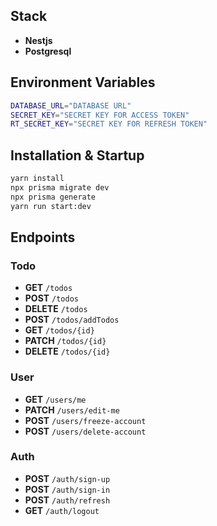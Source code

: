 ## Stack 
- **Nestjs**
- **Postgresql**

## Environment Variables
```bash
DATABASE_URL="DATABASE URL" 
SECRET_KEY="SECRET KEY FOR ACCESS TOKEN" 
RT_SECRET_KEY="SECRET KEY FOR REFRESH TOKEN"
```
## Installation & Startup
 ```bash
yarn install
npx prisma migrate dev
npx prisma generate
yarn run start:dev
 ```

## Endpoints

### Todo
- **GET** `/todos`
- **POST** `/todos`
- **DELETE** `/todos`
- **POST** `/todos/addTodos`
- **GET** `/todos/{id}`
- **PATCH** `/todos/{id}`
- **DELETE** `/todos/{id}`

### User
- **GET** `/users/me`
- **PATCH** `/users/edit-me`
- **POST** `/users/freeze-account`
- **POST** `/users/delete-account`

### Auth
- **POST** `/auth/sign-up`
- **POST** `/auth/sign-in`
- **POST** `/auth/refresh`
- **GET** `/auth/logout`


